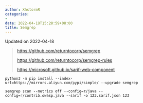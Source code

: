 ```yaml
---
author: XhstormR
categories:
-
date: 2022-04-18T15:28:59+08:00
title: Semgrep
---
```


<!--more-->

Updated on 2022-04-18

> https://github.com/returntocorp/semgrep
>
> https://github.com/returntocorp/semgrep-rules
>
> https://microsoft.github.io/sarif-web-component

```shell
python3 -m pip install --index-url=https://mirrors.aliyun.com/pypi/simple/ --upgrade semgrep

semgrep scan --metrics off --config=r/java --config=r/contrib.owasp.java --sarif -o 123.sarif.json 123
```
